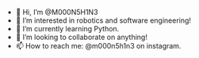 - 👋 Hi, I’m @M000N5H1N3
- 👀 I’m interested in robotics and software engineering! 
- 🌱 I’m currently learning Python.
- 💞️ I’m looking to collaborate on anything!
- 📫 How to reach me: @m000n5h1n3 on instagram. 

<!---
M000N5H1N3/M000N5H1N3 is a ✨ special ✨ repository because its `README.md` (this file) appears on your GitHub profile.
You can click the Preview link to take a look at your changes.
--->

